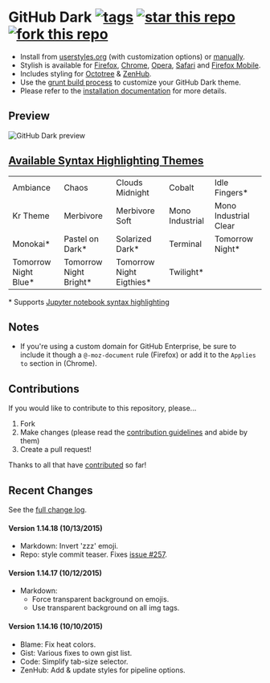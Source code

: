 # GitHub Dark [![tags](https://img.shields.io/github/tag/StylishThemes/GitHub-Dark.svg?style=flat)](https://github.com/StylishThemes/GitHub-Dark/tags) [![star this repo](http://github-svg-buttons.herokuapp.com/star.svg?user=StylishThemes&repo=GitHub-Dark&style=flat&background=1081C1)](http://github.com/StylishThemes/GitHub-Dark) [![fork this repo](http://github-svg-buttons.herokuapp.com/fork.svg?user=StylishThemes&repo=GitHub-Dark&style=flat&background=1081C1)](http://github.com/StylishThemes/GitHub-Dark/fork)

- Install from [userstyles.org](http://userstyles.org/styles/37035) (with customization options) or [manually](https://raw.githubusercontent.com/StylishThemes/GitHub-Dark/master/github-dark.css).
- Stylish is available for [Firefox](https://addons.mozilla.org/en-US/firefox/addon/2108/), [Chrome](https://chrome.google.com/extensions/detail/fjnbnpbmkenffdnngjfgmeleoegfcffe), [Opera](https://addons.opera.com/en/extensions/details/stylish/), [Safari](http://sobolev.us/stylish/) and [Firefox Mobile](https://addons.mozilla.org/en-US/firefox/addon/2108/).
- Includes styling for [Octotree](https://github.com/buunguyen/octotree/#octotree) &amp; [ZenHub](https://www.zenhub.io/).
- Use the [grunt build process](https://github.com/StylishThemes/GitHub-Dark/wiki/Build) to customize your GitHub Dark theme.
- Please refer to the [installation documentation](https://github.com/StylishThemes/GitHub-Dark/wiki/Install) for more details.

## Preview
![GitHub Dark preview](https://cloud.githubusercontent.com/assets/136959/9365834/60f9d916-4679-11e5-9859-b8efa106feef.png)

## [Available Syntax Highlighting Themes](https://stylishthemes.github.io/GitHub-Dark/)

|                      |                        |                          |                 |                       |
|----------------------|------------------------|--------------------------|-----------------|-----------------------|
| Ambiance             | Chaos                  | Clouds Midnight          | Cobalt          | Idle Fingers*         |
| Kr Theme             | Merbivore              | Merbivore Soft           | Mono Industrial | Mono Industrial Clear |
| Monokai*             | Pastel on Dark*        | Solarized Dark*          | Terminal        | Tomorrow Night*       |
| Tomorrow Night Blue* | Tomorrow Night Bright* | Tomorrow Night Eigthies* | Twilight*       |                       |

\* Supports [Jupyter notebook syntax highlighting](https://github.com/sujitpal/statlearning-notebooks/blob/master/src/chapter2.ipynb)

## Notes

* If you're using a custom domain for GitHub Enterprise, be sure to include it though a `@-moz-document` rule (Firefox) or add it to the `Applies to` section in (Chrome).

## Contributions

If you would like to contribute to this repository, please...

1. Fork
2. Make changes (please read the [contribution guidelines](https://github.com/StylishThemes/GitHub-Dark/blob/master/CONTRIBUTING.md) and abide by them)
3. Create a pull request!

Thanks to all that have [contributed](https://github.com/StylishThemes/GitHub-Dark/graphs/contributors) so far!

## Recent Changes

See the [full change log](https://github.com/StylishThemes/GitHub-Dark/wiki).

#### Version 1.14.18 (10/13/2015)

* Markdown: Invert 'zzz' emoji.
* Repo: style commit teaser. Fixes [issue #257](https://github.com/StylishThemes/GitHub-Dark/issues/257).

#### Version 1.14.17 (10/12/2015)

* Markdown:
  * Force transparent background on emojis.
  * Use transparent background on all img tags.

#### Version 1.14.16 (10/10/2015)

* Blame: Fix heat colors.
* Gist: Various fixes to own gist list.
* Code: Simplify tab-size selector.
* ZenHub: Add & update styles for pipeline options.
